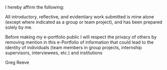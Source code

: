 I hereby affirm the following:

All introductory, reflective, and evidentiary work submitted is mine alone (except where indicated as a group or team project), and has been prepared solely by me.

Before making my e-portfolio public I will respect the privacy of others by removing mention in this e-Portfolio of information that could lead to the identity of individuals (team members in group projects, internship supervisors, interviewees, etc.) and institutions

Greg Reeve
